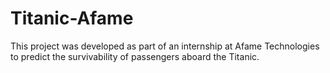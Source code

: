 # Titanic-Afame
This project was developed as part of an internship at Afame Technologies to predict the survivability of passengers aboard the Titanic.
